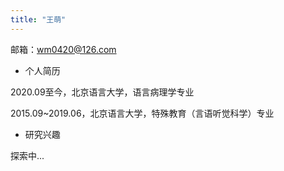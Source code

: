 ```yaml
---
title: "王萌"
---
```


邮箱：wm0420@126.com

- 个人简历

2020.09至今，北京语言大学，语言病理学专业

2015.09~2019.06，北京语言大学，特殊教育（言语听觉科学）专业

- 研究兴趣

探索中...


